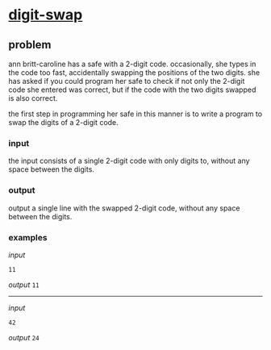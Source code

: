 # [digit-swap](https://open.kattis.com/problems/digitswap)

## problem

ann britt-caroline has a safe with a 2-digit code. occasionally, she types in the code too fast, accidentally swapping the positions of the two digits. she has asked if you could program her safe to check if not only the 2-digit code she entered was correct, but if the code with the two digits swapped is also correct.

the first step in programming her safe in this manner is to write a program to swap the digits of a 2-digit code.

### input

the input consists of a single 2-digit code with only digits to, without any space between the digits.

### output

output a single line with the swapped 2-digit code, without any space between the digits.

### examples

_input_
```text
11
```
_output_
`11`

---
_input_
```text
42
```
_output_
`24`